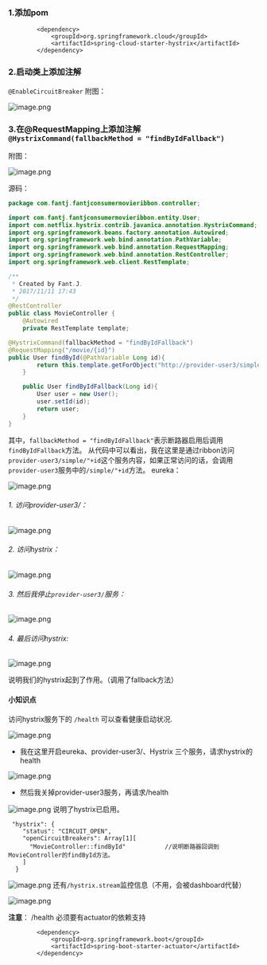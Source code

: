 ###  1.添加pom
```
        <dependency>
			<groupId>org.springframework.cloud</groupId>
			<artifactId>spring-cloud-starter-hystrix</artifactId>
		</dependency>
```
###  2.启动类上添加注解
`@EnableCircuitBreaker`
附图：
      


![image.png](http://upload-images.jianshu.io/upload_images/5786888-0985ad4e8e390c87.png?imageMogr2/auto-orient/strip%7CimageView2/2/w/1240)
###  3.在@RequestMapping上添加注解`@HystrixCommand(fallbackMethod = "findByIdFallback")`
附图：

![image.png](http://upload-images.jianshu.io/upload_images/5786888-498e541363298356.png?imageMogr2/auto-orient/strip%7CimageView2/2/w/1240)

源码：
```java
package com.fantj.fantjconsumermovieribbon.controller;

import com.fantj.fantjconsumermovieribbon.entity.User;
import com.netflix.hystrix.contrib.javanica.annotation.HystrixCommand;
import org.springframework.beans.factory.annotation.Autowired;
import org.springframework.web.bind.annotation.PathVariable;
import org.springframework.web.bind.annotation.RequestMapping;
import org.springframework.web.bind.annotation.RestController;
import org.springframework.web.client.RestTemplate;

/**
 * Created by Fant.J.
 * 2017/11/11 17:43
 */
@RestController
public class MovieController {
    @Autowired
    private RestTemplate template;

@HystrixCommand(fallbackMethod = "findByIdFallback")
@RequestMapping("/movie/{id}")
public User findById(@PathVariable Long id){
        return this.template.getForObject("http://provider-user3/simple/"+id,User.class);
    }

    public User findByIdFallback(Long id){
        User user = new User();
        user.setId(id);
        return user;
    }
}

```
其中，`fallbackMethod = "findByIdFallback"`表示断路器启用后调用`findByIdFallback`方法。
从代码中可以看出，我在这里是通过ribbon访问`provider-user3/simple/"+id`这个服务内容，如果正常访问的话，会调用`provider-user3`服务中的`/simple/"+id`方法。
eureka：


![image.png](http://upload-images.jianshu.io/upload_images/5786888-7890fa3cffe53b9c.png?imageMogr2/auto-orient/strip%7CimageView2/2/w/1240)
######  1. 访问provider-user3/：

![image.png](http://upload-images.jianshu.io/upload_images/5786888-7e420d5d9c3abbaa.png?imageMogr2/auto-orient/strip%7CimageView2/2/w/1240)

######  2. 访问hystrix：

![image.png](http://upload-images.jianshu.io/upload_images/5786888-70e9d9cc1287e367.png?imageMogr2/auto-orient/strip%7CimageView2/2/w/1240)

######  3. 然后我停止`provider-user3/`服务：

![image.png](http://upload-images.jianshu.io/upload_images/5786888-6900acdc76d8306f.png?imageMogr2/auto-orient/strip%7CimageView2/2/w/1240)
######  4. 最后访问hystrix:

![image.png](http://upload-images.jianshu.io/upload_images/5786888-6489905ddbf82955.png?imageMogr2/auto-orient/strip%7CimageView2/2/w/1240)

说明我们的hystrix起到了作用。（调用了fallback方法）

####   小知识点
访问hystrix服务下的  `/health`  可以查看健康启动状况.

![image.png](http://upload-images.jianshu.io/upload_images/5786888-41150b3fbd661de2.png?imageMogr2/auto-orient/strip%7CimageView2/2/w/1240)
* 我在这里开启eureka、provider-user3/、Hystrix 三个服务，请求hystrix的health

![image.png](http://upload-images.jianshu.io/upload_images/5786888-7f5ea0b6b8933299.png?imageMogr2/auto-orient/strip%7CimageView2/2/w/1240)
* 然后我关掉provider-user3服务，再请求/health

![image.png](http://upload-images.jianshu.io/upload_images/5786888-2818a6ad9fccd585.png?imageMogr2/auto-orient/strip%7CimageView2/2/w/1240)
说明了hystrix已启用。
```
 "hystrix": {
    "status": "CIRCUIT_OPEN",
    "openCircuitBreakers": Array[1][
      "MovieController::findById"           //说明断路器回调到MovieController的findById方法。
    ]
  }
```

![image.png](http://upload-images.jianshu.io/upload_images/5786888-70d243e174fcb11d.png?imageMogr2/auto-orient/strip%7CimageView2/2/w/1240)
还有`/hystrix.stream`监控信息（不用，会被dashboard代替）

![image.png](http://upload-images.jianshu.io/upload_images/5786888-386ac9704c2c3418.png?imageMogr2/auto-orient/strip%7CimageView2/2/w/1240)

**注意**：
/health  必须要有actuator的依赖支持
```
        <dependency>
			<groupId>org.springframework.boot</groupId>
			<artifactId>spring-boot-starter-actuator</artifactId>
		</dependency>
```



